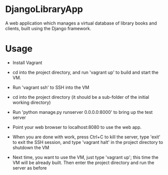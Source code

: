 DjangoLibraryApp
================

A web application which manages a virtual database of library books and clients, built using the Django framework.

Usage
================

- Install Vagrant

- cd into the project directory, and run 'vagrant up' to build and start the VM.

- Run 'vagrant ssh' to SSH into the VM

- cd into the project directory (it should be a sub-folder of the initial working directory)

- Run 'python manage.py runserver 0.0.0.0:8000' to bring up the test server

- Point your web browser to localhost:8080 to use the web app.

- When you are done with work, press Ctrl+C to kill the server, type 'exit' to exit
  the SSH session, and type 'vagrant halt' in the project directory to shutdown the VM

- Next time, you want to use the VM, just type 'vagrant up'; this time the VM will be already 
  built. Then enter the project directory and run the server as before
